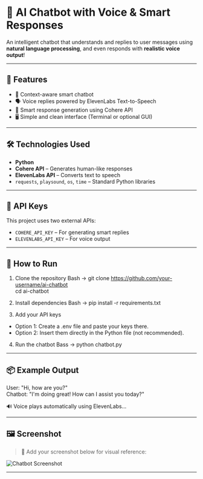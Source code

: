 # 🤖 AI Chatbot with Voice & Smart Responses

An intelligent chatbot that understands and replies to user messages using **natural language processing**, and even responds with **realistic voice output**!

---

## 🧠 Features

- 💬 Context-aware smart chatbot  
- 🗣️ Voice replies powered by ElevenLabs Text-to-Speech  
- 🧠 Smart response generation using Cohere API  
- 🖥️ Simple and clean interface (Terminal or optional GUI)  

---

## 🛠️ Technologies Used

- **Python**  
- **Cohere API** – Generates human-like responses  
- **ElevenLabs API** – Converts text to speech  
- `requests`, `playsound`, `os`, `time` – Standard Python libraries  

---

## 🔐 API Keys

This project uses two external APIs:

- `COHERE_API_KEY` – For generating smart replies  
- `ELEVENLABS_API_KEY` – For voice output  


---

## 🚀 How to Run

1. Clone the repository
Bash ->
git clone https://github.com/your-username/ai-chatbot  
cd ai-chatbot  

2. Install dependencies
Bash ->
pip install -r requirements.txt  

3. Add your API keys

- Option 1: Create a .env file and paste your keys there.  
- Option 2: Insert them directly in the Python file (not recommended).  

4. Run the chatbot
Bass ->
python chatbot.py  

---

## 📦 Example Output

User: "Hi, how are you?"  
Chatbot: "I'm doing great! How can I assist you today?"  

🔊 Voice plays automatically using ElevenLabs...

---

## 🖼️ Screenshot

> 📸 Add your screenshot below for visual reference:

![Chatbot Screenshot](path/to/your/screenshot.png)

---

